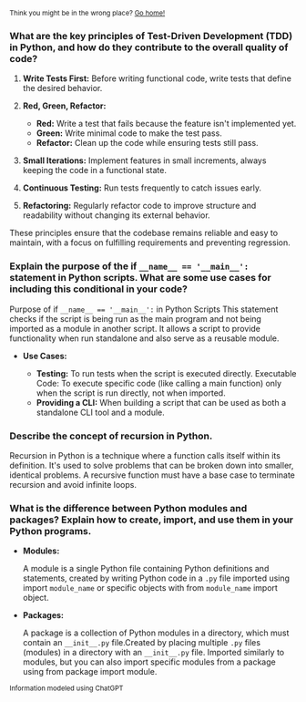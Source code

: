 <sub>Think you might be in the wrong place? [Go home!](../README.md)</sub>

### What are the key principles of Test-Driven Development (TDD) in Python, and how do they contribute to the overall quality of code?

1.  __Write Tests First:__ Before writing functional code, write tests that define the desired behavior.
2.  __Red, Green, Refactor:__
    - __Red:__ Write a test that fails because the feature isn't implemented yet.
    - __Green:__ Write minimal code to make the test pass.
    - __Refactor:__ Clean up the code while ensuring tests still pass.


3. __Small Iterations:__ Implement features in small increments, always keeping the code in a functional state.
4. __Continuous Testing:__ Run tests frequently to catch issues early.
5. __Refactoring:__ Regularly refactor code to improve structure and readability without changing its external behavior.

These principles ensure that the codebase remains reliable and easy to maintain, with a focus on fulfilling requirements and preventing regression.

### Explain the purpose of the if `__name__ == '__main__':` statement in Python scripts. What are some use cases for including this conditional in your code?

Purpose of if `__name__ == '__main__':` in Python Scripts
This statement checks if the script is being run as the main program and not being imported as a module in another script. It allows a script to provide functionality when run standalone and also serve as a reusable module.

- __Use Cases:__

    * __Testing:__ To run tests when the script is executed directly.
Executable Code: To execute specific code (like calling a main function) only when the script is run directly, not when imported.
    * __Providing a CLI:__ When building a script that can be used as both a standalone CLI tool and a module.


### Describe the concept of recursion in Python.

Recursion in Python is a technique where a function calls itself within its definition. It's used to solve problems that can be broken down into smaller, identical problems. A recursive function must have a base case to terminate recursion and avoid infinite loops.

### What is the difference between Python modules and packages? Explain how to create, import, and use them in your Python programs.

* __Modules:__

    A module is a single Python file containing Python definitions and statements, created by writing Python code in a `.py` file imported using import `module_name` or specific objects with from `module_name` import object.
* __Packages:__

    A package is a collection of Python modules in a directory, which must contain an `__init__.py` file.Created by placing multiple `.py` files (modules) in a directory with an `__init__.py` file. Imported similarly to modules, but you can also import specific modules from a package using from package import module.

<sub>Information modeled using ChatGPT</sub>